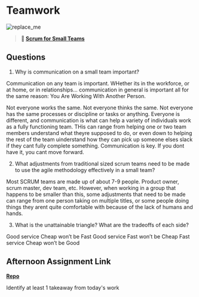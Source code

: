 # Teamwork

![replace_me](https://codeworks.blob.core.windows.net/public/assets/img/illustrations/placeholder.svg)

> **📖 [Scrum for Small Teams](https://codeworksacademy.com/fs-student-guide/resources/wk8-9/02-Scrum-For-Small-Teams)**

## Questions

1. Why is communication on a small team important?

Communication on any team is important. WHether its in the workforce, or at home, or in relationships... communication in general is important all for the same reason:
You Are Working With Another Person.

Not everyone works the same. Not everyone thinks the same. Not everyone has the same processes or discipline or tasks or anything.
Everyone is different, and communication is what can help a variety of individuals work as a fully functioning team.
THis can range from helping one or two team members understand what theyre supposed to do, or even down to helping the rest of the team uinderstand how they can pick up someone elses slack if they cant fully complete something.
Communication is key.
If you dont have it, you cant move forward.


2. What adjustments from traditional sized scrum teams need to be made to use the agile methodology effectively in a small team?

Most SCRUM teams are made up of about 7-9 people. Product owner, scrum master, dev team, etc.
However, when working in a group that happens to be smaller than this, some adjustments that need to be made can range from one person taking on multiple titles, or some people doing things they arent quite comfortable with because of the lack of humans and hands.


3. What is the unattainable triangle? What are the tradeoffs of each side?

Good service Cheap won’t be Fast
Good service Fast won’t be Cheap
Fast service Cheap won’t be Good


## Afternoon Assignment Link

**[Repo](https://github.com/TamraPeterson/bookNook)**

Identify at least 1 takeaway from today's work
